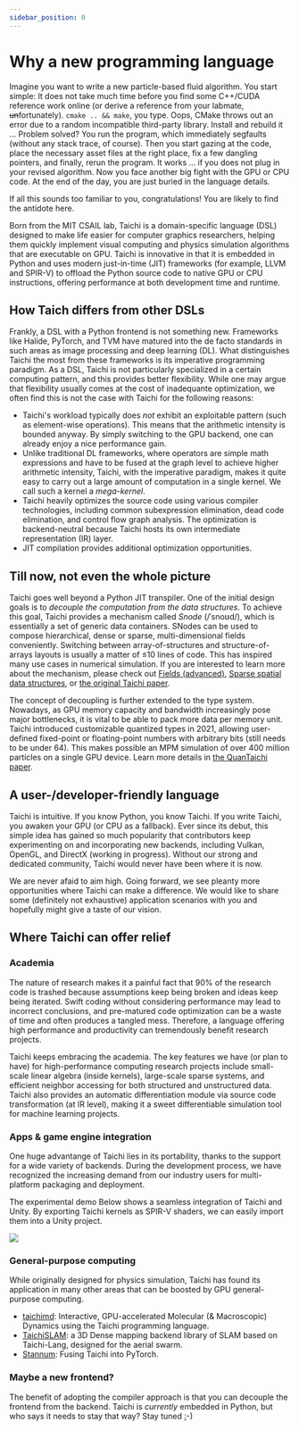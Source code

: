 ```yaml
---
sidebar_position: 0
---
```


# Why a new programming language

Imagine you want to write a new particle-based fluid algorithm. You start simple: It does not take much time before you find some C++/CUDA reference work online (or derive a reference from your labmate, <s>un</s>fortunately). `cmake .. && make`, you type. Oops, CMake throws out an error due to a random incompatible third-party library. Install and rebuild it ... Problem solved? You run the program, which immediately segfaults (without any stack trace, of course). Then you start gazing at the code, place the necessary asset files at the right place, fix a few dangling pointers, and finally, rerun the program. It works ... if you does not plug in your revised algorithm. Now you face another big fight with the GPU or CPU code. At the end of the day, you are just buried in the language details.

If all this sounds too familiar to you, congratulations! You are likely to find the antidote here.

Born from the MIT CSAIL lab, Taichi is a domain-specific language (DSL) designed to make life easier for computer graphics researchers, helping them quickly implement visual computing and physics simulation algorithms that are executable on GPU. Taichi is innovative in that it is embedded in Python and uses modern just-in-time (JIT) frameworks (for example, LLVM and SPIR-V) to offload the Python source code to native GPU or CPU instructions, offering performance at both development time and runtime.

## How Taich differs from other DSLs

Frankly, a DSL with a Python frontend is not something new. Frameworks like Halide, PyTorch, and TVM have matured into the de facto standards in such areas as image processing and deep learning (DL). What distinguishes Taichi the most from these frameworks is its imperative programming paradigm. As a DSL, Taichi is not particularly specialized in a certain computing pattern, and this provides better flexibility. While one may argue that flexibility usually comes at the cost of inadequante optimization, we often find this is not the case with Taichi for the following reasons:

* Taichi's workload typically does *not* exhibit an exploitable pattern (such as element-wise operations). This means that the arithmetic intensity is bounded anyway. By simply switching to the GPU backend, one can already enjoy a nice performance gain.
* Unlike traditional DL frameworks, where operators are simple math expressions and have to be fused at the graph level to achieve higher arithmetic intensity, Taichi, with the imperative paradigm, makes it quite easy to carry out a large amount of computation in a single kernel. We call such a kernel a *mega-kernel*.
* Taichi heavily optimizes the source code using various compiler technologies, including common subexpression elimination, dead code elimination, and control flow graph analysis. The optimization is backend-neutral because Taichi hosts its own intermediate representation (IR) layer.
* JIT compilation provides additional optimization opportunities.

## Till now, not even the whole picture

Taichi goes well beyond a Python JIT transpiler. One of the initial design goals is to *decouple the computation from the data structures*. To achieve this goal, Taichi provides a mechanism called *Snode* (/ˈsnoʊd/), which is essentially a set of generic data containers. SNodes can be used to compose hierarchical, dense or sparse, multi-dimensional fields conveniently. Switching between array-of-structures and structure-of-arrays layouts is usually a matter of ≤10 lines of code. This has inspired many use cases in numerical simulation. If you are interested to learn more about the mechanism, please check out [Fields (advanced)](../advanced/layout.md), [Sparse spatial data structures](../advanced/sparse.md), or [the original Taichi paper](https://yuanming.taichi.graphics/publication/2019-taichi/taichi-lang.pdf).

The concept of decoupling is further extended to the type system. Nowadays, as GPU memory capacity and bandwidth increasingly pose major bottlenecks, it is vital to be able to pack more data per memory unit. Taichi introduced customizable quantized types in 2021, allowing user-defined fixed-point or floating-point numbers with arbitrary bits (still needs to be under 64). This makes possible an MPM simulation of over 400 million particles on a single GPU device. Learn more details in [the QuanTaichi paper](https://yuanming.taichi.graphics/publication/2021-quantaichi/quantaichi.pdf).

## A user-/developer-friendly language

Taichi is intuitive. If you know Python, you know Taichi. If you write Taichi, you awaken your GPU (or CPU as a fallback). Ever since its debut, this simple idea has gained so much popularity that contributors keep experimenting on and incorporating new backends, including Vulkan, OpenGL, and DirectX (working in progress). Without our strong and dedicated community, Taichi would never have been where it is now.

We are never afaid to aim high. Going forward, we see pleanty more opportunities where Taichi can make a difference. We would like to share some (definitely not exhaustive) application scenarios with you and hopefully might give a taste of our vision.

## Where Taichi can offer relief

### Academia

The nature of research makes it a painful fact that 90% of the research code is trashed because assumptions keep being broken and ideas keep being iterated. Swift coding without considering performance may lead to incorrect conclusions, and pre-matured code optimization can be a waste of time and often produces a tangled mess. Therefore, a language offering high performance and productivity can tremendously benefit research projects.

Taichi keeps embracing the academia. The key features we have (or plan to have) for high-performance computing research projects include small-scale linear algebra (inside kernels), large-scale sparse systems, and efficient neighbor accessing for both structured and unstructured data. Taichi also provides an automatic differentiation module via source code transformation (at IR level), making it a sweet differentiable simulation tool for machine learning projects.

### Apps & game engine integration

One huge advantange of Taichi lies in its portability, thanks to the support for a wide variety of backends. During the development process, we have recognized the increasing demand from our industry users for multi-platform packaging and deployment. 

The experimental demo Below shows a seamless integration of Taichi and Unity. By exporting Taichi kernels as SPIR-V shaders, we can easily import them into a Unity project.

![](https://raw.githubusercontent.com/taichi-dev/public_files/master/taichi/unity_fluid.gif)

### General-purpose computing

While originally designed for physics simulation, Taichi has found its application in many other areas that can be boosted by GPU general-purpose computing.

* [taichimd](https://github.com/victoriacity/taichimd): Interactive, GPU-accelerated Molecular (& Macroscopic) Dynamics using the Taichi programming language.
* [TaichiSLAM](https://github.com/xuhao1/TaichiSLAM): a 3D Dense mapping backend library of SLAM based on Taichi-Lang, designed for the aerial swarm.
* [Stannum](https://github.com/ifsheldon/stannum): Fusing Taichi into PyTorch.

### Maybe a new frontend?

The benefit of adopting the compiler approach is that you can decouple the frontend from the backend. Taichi is *currently* embedded in Python, but who says it needs to stay that way? Stay tuned [:](https://taichi-js.com/playground)-)
